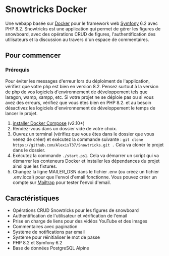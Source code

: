 # Snowtricks Docker

Une webapp basée sur [Docker](https://www.docker.com/) pour le framework web [Symfony](https://symfony.com) 6.2 avec PHP 8.2. Snowtricks est une application qui permet de gérer les figures de snowboard, avec des opérations CRUD de figures, l'authentification des utilisateurs et la discussion au travers d'un espace de commentaires.

## Pour commencer

### Prérequis
Pour éviter les messages d'erreur lors du déploiment de l'application, vérifiez que votre php est bien en version 8.2. Pensez surtout à la version de php de vos logiciels d'environnement de développement tels que laragon, wamp, xampp, etc. Si votre projet ne se déploie pas ou si vous avez des erreurs, vérifiez que vous êtes bien en PHP 8.2. et au besoin désactivez les logiciels d'environnement de développement le temps de lancer le projet.

1. [installer Docker Compose](https://docs.docker.com/compose/install/) (v2.10+)
2. Rendez-vous dans un dossier vide de votre choix.
3. Ouvrez un terminal (vérifiez que vous êtes dans le dossier que vous venez de créer) et exécutez la commande suivante :
`git clone https://github.com/AlexisT37/Snowtricks.git .`
Cela va cloner le projet dans le dossier.
4. Exécutez la commande `./start.ps1`. Cela va démarrer un script qui va démarrer les conteneurs Docker et installer les dépendances du projet ainsi que les fixtures.
5. Changez la ligne MAILER_DSN dans le fichier .env (ou créez un fichier .env.local) pour que l'envoi d'email fonctionne. Vous pouvez créer un compte sur [Mailtrap](https://mailtrap.io/) pour tester l'envoi d'email. 


## Caractéristiques

* Opérations CRUD Snowtricks pour les figures de snowboard
* Authentification de l'utilisateur et vérification de l'email
* Prise en charge de liens pour des vidéos YouTube et des images
* Commentaires avec pagination
* Système de notifications par email
* Système pour réinitialiser le mot de passe
* PHP 8.2 et Symfony 6.2
* Base de données PostgreSQL Alpine
